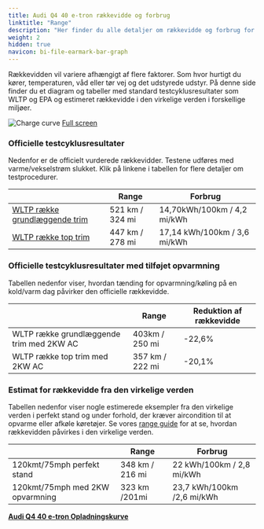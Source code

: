 ```yaml
---
title: Audi Q4 40 e-tron rækkevidde og forbrug
linktitle: "Range"
description: "Her finder du alle detaljer om rækkevidde og forbrug for Audi Q4 40 e-tron."
weight: 2
hidden: true
navicon: bi-file-earmark-bar-graph
---
```

<!-- markdownlint-disable MD033 -->
<!-- markdownlint-disable MD010 -->

Rækkevidden vil variere afhængigt af flere faktorer. Som hvor hurtigt du kører, temperaturen, våd eller tør vej og det udstyrede udstyr. På denne side finder du et diagram og tabeller med standard testcyklusresultater som WLTP og EPA og estimeret rækkevidde i den virkelige verden i forskellige miljøer.

<img class="img-fluid" alt="Charge curve" src="/images//models/audi/q4_e-tron/q4_40_e-tron/range.svg"/>
<a href="/images/models/audi/q4_e-tron/q4_40_e-tron/range.svg">Full screen</a>

### Officielle testcyklusresultater

Nedenfor er de officielt vurderede rækkevidder. Testene udføres med varme/vekselstrøm slukket. Klik på linkene i tabellen for flere detaljer om testprocedurer.

<div class="table-responsive">
<table class="table table-striped border">
	<thead>
		<tr>
			<th>
			</th>
			<th>
				Range
			</th>
			<th>
				Forbrug
			</th>
		</tr>
	</thead>
	<tbody>
		<tr>
			<td>
				<a href="../../../../../guides/understandingrange/wltp/ ">
					WLTP række grundlæggende trim
				</a>
			</td>
			<td>
				521 km / 324 mi
			</td>
			<td>
				14,70kWh/100km / 4,2 mi/kWh
			</td>
		</tr>
		<tr>
			<td>
				<a href="../../../../../guides/understandingrange/wltp/ ">
					WLTP række top trim
				</a>
			</td>
			<td>
				447 km / 278 mi
			</td>
			<td>
				17,14 kWh/100km / 3,6 mi/kWh
			</td>
		</tr>
	</tbody>
</table>
</div>

### Officielle testcyklusresultater med tilføjet opvarmning

Tabellen nedenfor viser, hvordan tænding for opvarmning/køling på en kold/varm dag påvirker den officielle rækkevidde.

<div class="table-responsive">
<table class="table table-striped border">
	<thead>
		<tr>
			<th>
			</th>
			<th>
				Range
			</th>
			<th>
				Reduktion af rækkevidde
			</th>
		</tr>
	</thead>
	<tbody>
		<tr>
			<td>
				WLTP række grundlæggende trim med 2KW AC
			</td>
			<td>
				 403km / 250 mi 
			</td>
			<td>
				-22,6%
			</td>
		</tr>
		<tr>
			<td>
				WLTP række top trim med 2KW AC
			</td>
			<td>
				357 km / 222 mi
			</td>
			<td>
				-20,1%
			</td>
		</tr>
	</tbody>
</table>
</div>

### Estimat for rækkevidde fra den virkelige verden

Tabellen nedenfor viser nogle estimerede eksempler fra den virkelige verden i perfekt stand og under forhold, der kræver aircondition til at opvarme eller afkøle køretøjer. Se vores [range guide](../../../../../guides/understandingrange/) for at se, hvordan rækkevidden påvirkes i den virkelige verden.

<div class="table-responsive">
<table class="table table-striped border">
	<thead>
		<tr>
			<th>
			</th>
			<th>
				Range
			</th>
			<th>
				Forbrug
			</th>
		</tr>
	</thead>
	<tbody>
		<tr>
			<td>
				120kmt/75mph perfekt stand
			</td>
			<td>
				348 km / 216 mi
			</td>
			<td>
				22 kWh/100km / 2,8 mi/kWh
			</td>
		</tr>
		<tr>
			<td>
				120kmt/75mph med 2KW opvarmning
			</td>
			<td>
				323 km /201mi
			</td>
			<td>
				23,7 kWh/100km /2,6 mi/kWh
			</td>
		</tr>
	</tbody>
</table>
</div>
<div class="mt-3 mb-3">
<a href="../" class="text-decoration-none text-black">
<strong><i class="bi-arrow-left"></i> Audi Q4 40 e-tron </strong>
</a>
<a href="../chargingcurve/" class="text-decoration-none text-black float-end">
<strong>Opladningskurve <i class="bi-arrow-right"></i></strong>
</a>
</div>
